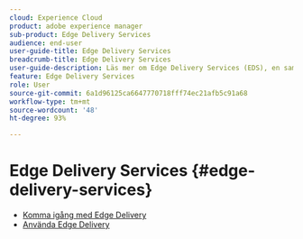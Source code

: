 ```yaml
---
cloud: Experience Cloud
product: adobe experience manager
sub-product: Edge Delivery Services
audience: end-user
user-guide-title: Edge Delivery Services
breadcrumb-title: Edge Delivery Services
user-guide-description: Läs mer om Edge Delivery Services (EDS), en sammansatt uppsättning tjänster som möjliggör en snabb utvecklingsmiljö där upphovsmän snabbt kan uppdatera och publicera och nya webbplatser snabbt lanseras.
feature: Edge Delivery Services
role: User
source-git-commit: 6a1d96125ca6647770718fff74ec21afb5c91a68
workflow-type: tm+mt
source-wordcount: '48'
ht-degree: 93%

---
```



# Edge Delivery Services {#edge-delivery-services}

+ [Komma igång med Edge Delivery](/help/edge/overview.md)
+ [Använda Edge Delivery](/help/edge/using.md)

